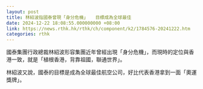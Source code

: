 ```yaml
---
layout: post
title: 林紹波指國泰曾現「身分危機」 　目標成為全球最佳
date: 2024-12-22 18:08:55.000000000 +08:00
link: https://news.rthk.hk/rthk/ch/component/k2/1784576-20241222.htm
categories: rthk
---
```


國泰集團行政總裁林紹波形容集團近年曾經出現「身分危機」，而現時的定位與香港一致，就是「植根香港，背靠祖國，聯通世界」。

林紹波又說，國泰的目標是成為全球最佳航空公司，好比代表香港拿到一面「奧運獎牌」。
